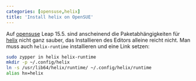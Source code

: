 ```yaml
---
categories: [opensuse,helix]
title: 'Install helix on OpenSUE'
---
```

Auf [opensuse](https://www.opensuse.org) Leap 15.5. sind anscheinend die Paketabhängigkeiten für [helix](https://helix-editor.com/) nicht ganz sauber, das Installieren des Editors alleine reicht nicht. Man muss auch `helix-runtime` installieren und eine Link setzen:

```bash
sudo zypper in helix helix-runtime 
mkdir -p ~/.config/helix
ln -s /usr/lib64/helix/runtime/ ~/.config/helix/runtime
alias hx=helix 
```
